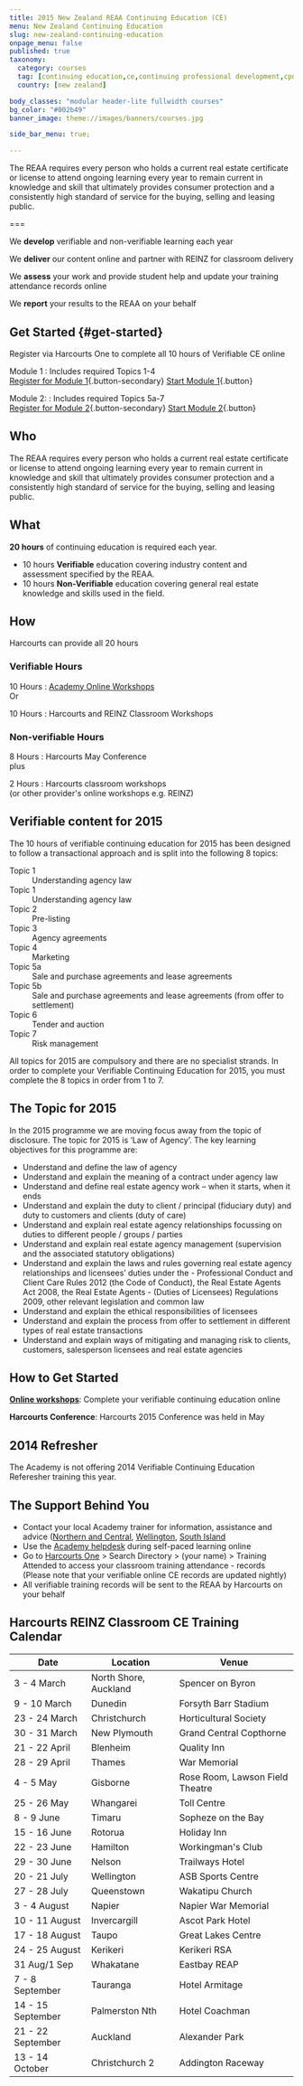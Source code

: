 ```yaml
---
title: 2015 New Zealand REAA Continuing Education (CE)
menu: New Zealand Continuing Education
slug: new-zealand-continuing-education
onpage_menu: false
published: true
taxonomy:
  category: courses
  tag: [continuing education,ce,continuing professional development,cpd]
  country: [new zealand]

body_classes: "modular header-lite fullwidth courses"
bg_color: "#002b49"
banner_image: theme://images/banners/courses.jpg

side_bar_menu: true;

---
```


The REAA requires every person who holds a current real estate certificate or license to attend ongoing learning every year to remain current in knowledge and skill that ultimately provides consumer protection and a consistently high standard of service for the buying, selling and leasing public.

===

We **develop** verifiable and non-verifiable learning each year

We **deliver** our content online and partner with REINZ for classroom delivery

We **assess** your work and provide student help and update your training attendance records online

We **report** your results to the REAA on your behalf

## Get Started {#get-started}
Register via Harcourts One to complete all 10 hours of Verifiable CE online


Module 1
: Includes required Topics 1-4 <br/>
  [Register for Module 1](http://one.harcourts.co.nz/Academy/RegistrationWizard.aspx?id2=3654){.button-secondary} [Start Module 1](http://www.academyrealestatetraining.com/nz/moodle/course/view.php?id=159){.button}


Module 2:
: Includes required Topics 5a-7 <br/>
  [Register for Module 2](http://one.harcourts.co.nz/Academy/RegistrationWizard.aspx?id2=3655){.button-secondary} [Start Module 2](http://www.academyrealestatetraining.com/nz/moodle/course/view.php?id=161){.button}

## Who
The REAA requires every person who holds a current real estate certificate or license to attend ongoing learning every year to remain current in knowledge and skill that ultimately provides consumer protection and a consistently high standard of service for the buying, selling and leasing public.

## What
**20 hours** of continuing education is required each year.
* 10 hours **Verifiable** education covering industry content and assessment specified by the REAA.
* 10 hours **Non-Verifiable** education covering general real estate knowledge and skills used in the field.

## How
Harcourts can provide all 20 hours

<div class="g-grid pure-g-r">
<div class="g-block size-1-2 pure-u-1-2" markdown="1">

### Verifiable Hours

10 Hours
: [Academy Online Workshops](#get-started) <br/>
  Or

10 Hours
: Harcourts and REINZ Classroom Workshops

</div>
<div class="g-block size-1-2 pure-u-1-2" markdown="1">

### Non-verifiable Hours
8 Hours
: Harcourts May Conference <br/>
  plus

2 Hours
: Harcourts classroom workshops <br/>
  (or other provider's online workshops e.g. REINZ)
</div>
</div>

## Verifiable content for 2015
The 10 hours of verifiable continuing education for 2015 has been designed to follow a transactional approach and is split into the following 8 topics:

<dl class="dl-horizontal">
  <dt>Topic 1</dt>
  <dd>Understanding agency law</dd>
  <dt>Topic 1</dt>
  <dd>Understanding agency law</dd>
  <dt>Topic 2</dt>
  <dd>Pre-listing</dd>
  <dt>Topic 3</dt>
  <dd>Agency agreements</dd>
  <dt>Topic 4</dt>
  <dd>Marketing</dd>
  <dt>Topic 5a</dt>
  <dd>Sale and purchase agreements and lease agreements</dd>
  <dt>Topic 5b</dt>
  <dd>Sale and purchase agreements and lease agreements (from offer to settlement)</dd>
  <dt>Topic 6</dt>
  <dd>Tender and auction</dd>
  <dt>Topic 7</dt>
  <dd>Risk management</dd>
</dl>

All topics for 2015 are compulsory and there are no specialist strands. In order to complete your Verifiable Continuing Education for 2015, you must complete the 8 topics in order from 1 to 7.

## The Topic for 2015
In the 2015 programme we are moving focus away from the topic of disclosure. The topic for 2015 is ‘Law of Agency’. The key learning objectives for this programme are:

- Understand and define the law of agency
- Understand and explain the meaning of a contract under agency law
- Understand and define real estate agency work – when it starts, when it ends
- Understand and explain the duty to client / principal (fiduciary duty) and duty to customers and clients (duty of care)
- Understand and explain real estate agency relationships focussing on duties to different people / groups / parties
- Understand and explain real estate agency management (supervision and the associated statutory obligations)
- Understand and explain the laws and rules governing real estate agency relationships and licensees’ duties under the - Professional Conduct and Client Care Rules 2012 (the Code of Conduct), the Real Estate Agents Act 2008, the Real Estate Agents - (Duties of Licensees) Regulations 2009, other relevant legislation and common law
- Understand and explain the ethical responsibilities of licensees
- Understand and explain the process from offer to settlement in different types of real estate transactions
- Understand and explain ways of mitigating and managing risk to clients, customers, salesperson licensees and real estate agencies

## How to Get Started
**[Online workshops](#get-started)**: Complete your verifiable continuing education online

**Harcourts Conference**: Harcourts 2015 Conference was held in May

## 2014 Refresher
The Academy is not offering 2014 Verifiable Continuing Education Referesher training this year.

## The Support Behind You
- Contact your local Academy trainer for information, assistance and advice ([Northern and Central](#), [Wellington](#), [South Island](#)
- Use the [Academy helpdesk](/about-us/contact-us/customer-support) during self-paced learning online
- Go to [Harcourts One](http://one.harcourts.co.nz) > Search Directory > (your name) > Training Attended to access your classroom training attendance - records (Please note that your verifiable online CE records are updated nightly)
- All verifiable training records will be sent to the REAA by Harcourts on your behalf

## Harcourts REINZ Classroom CE Training Calendar
Date | Location | Venue
-|-|-
3 - 4 March | North Shore, Auckland | Spencer on Byron
9 - 10 March | Dunedin | Forsyth Barr Stadium
23 - 24 March | Christchurch | Horticultural Society
30 - 31 March | New Plymouth | Grand Central Copthorne
21 - 22 April | Blenheim | Quality Inn
28 - 29 April | Thames | War Memorial
4 - 5 May | Gisborne | Rose Room, Lawson Field Theatre
25 - 26 May | Whangarei | Toll Centre
8 - 9 June | Timaru | Sopheze on the Bay
15 - 16 June | Rotorua | Holiday Inn
22 - 23 June | Hamilton | Workingman's Club
29 - 30 June | Nelson | Trailways Hotel
20 - 21 July | Wellington | ASB Sports Centre
27 - 28 July | Queenstown | Wakatipu Church
3 - 4 August | Napier | Napier War Memorial
10 - 11 August | Invercargill | Ascot Park Hotel
17 - 18 August | Taupo | Great Lakes Centre
24 - 25 August | Kerikeri | Kerikeri RSA
31 Aug/1 Sep | Whakatane | Eastbay REAP
7 - 8 September | Tauranga | Hotel Armitage
14 - 15 September | Palmerston Nth | Hotel Coachman
21 - 22 September | Auckland | Alexander Park
13 - 14 October | Christchurch 2 | Addington Raceway

<p></p>
